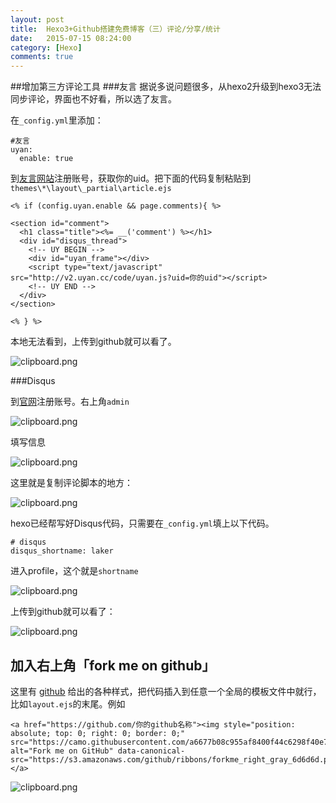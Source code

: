 ```yaml
---
layout: post
title:  Hexo3+Github搭建免费博客（三）评论/分享/统计
date:   2015-07-15 08:24:00
category: [Hexo]
comments: true
---
```


##增加第三方评论工具
###友言
据说多说问题很多，从hexo2升级到hexo3无法同步评论，界面也不好看，所以选了友言。

在`_config.yml`里添加：

    #友言
    uyan:
      enable: true

<!--more-->

到[友言网站][5]注册账号，获取你的uid。把下面的代码复制粘贴到`themes\*\layout\_partial\article.ejs`

    <% if (config.uyan.enable && page.comments){ %>
    
    <section id="comment">
      <h1 class="title"><%= __('comment') %></h1>
      <div id="disqus_thread">
        <!-- UY BEGIN -->
        <div id="uyan_frame"></div>
        <script type="text/javascript" src="http://v2.uyan.cc/code/uyan.js?uid=你的uid"></script>
        <!-- UY END -->
      </div>
    </section>
    
    <% } %>

本地无法看到，上传到github就可以看了。

![clipboard.png](http://segmentfault.com/img/bVmGA7)

###Disqus

到[官网][5]注册账号。右上角`admin`

![clipboard.png](http://segmentfault.com/img/bVmHlM)

填写信息

![clipboard.png](http://segmentfault.com/img/bVmHlP)

这里就是复制评论脚本的地方：

![clipboard.png](http://segmentfault.com/img/bVmHlR)

hexo已经帮写好Disqus代码，只需要在`_config.yml`填上以下代码。

    # disqus
    disqus_shortname: laker
    
进入profile，这个就是`shortname`

![clipboard.png](http://segmentfault.com/img/bVmHlw)

上传到github就可以看了：

![clipboard.png](http://segmentfault.com/img/bVmHol)

## 加入右上角「fork me on github」
这里有 [github](https://github.com/blog/273-github-ribbons) 给出的各种样式，把代码插入到任意一个全局的模板文件中就行，比如`layout.ejs`的末尾。例如

    <a href="https://github.com/你的github名称"><img style="position: absolute; top: 0; right: 0; border: 0;" src="https://camo.githubusercontent.com/a6677b08c955af8400f44c6298f40e7d19cc5b2d/68747470733a2f2f73332e616d617a6f6e6177732e636f6d2f6769746875622f726962626f6e732f666f726b6d655f72696768745f677261795f3664366436642e706e67" alt="Fork me on GitHub" data-canonical-src="https://s3.amazonaws.com/github/ribbons/forkme_right_gray_6d6d6d.png"></a>


![clipboard.png](http://segmentfault.com/img/bVmHmB)


  [5]: https://disqus.com